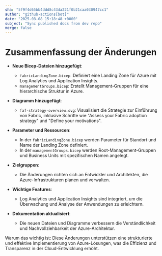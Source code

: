 ```yaml
---
sha: "5f9f4d65bb4ddd8c43da221f0b21caa030947cc1"
author: "github-actions[bot]"
date: "2025-08-08 15:18:48 +0000"
subject: "Sync published docs from dev repo"
merge: false
---
```


# Zusammenfassung der Änderungen

- **Neue Bicep-Dateien hinzugefügt**:
  - `fabricLandingZone.bicep`: Definiert eine Landing Zone für Azure mit Log Analytics und Application Insights.
  - `managementGroups.bicep`: Erstellt Management-Gruppen für eine hierarchische Struktur in Azure.

- **Diagramm hinzugefügt**:
  - `faf-strategy-overview.svg`: Visualisiert die Strategie zur Einführung von Fabric, inklusive Schritte wie "Assess your Fabric adoption strategy" und "Define your motivations".

- **Parameter und Ressourcen**:
  - In der `fabricLandingZone.bicep` werden Parameter für Standort und Name der Landing Zone definiert.
  - In der `managementGroups.bicep` werden Root-Management-Gruppen und Business Units mit spezifischen Namen angelegt.

- **Zielgruppen**:
  - Die Änderungen richten sich an Entwickler und Architekten, die Azure-Infrastrukturen planen und verwalten.

- **Wichtige Features**:
  - Log Analytics und Application Insights sind integriert, um die Überwachung und Analyse der Anwendungen zu erleichtern.

- **Dokumentation aktualisiert**:
  - Die neuen Dateien und Diagramme verbessern die Verständlichkeit und Nachvollziehbarkeit der Azure-Architektur.

Warum das wichtig ist: Diese Änderungen unterstützen eine strukturierte und effektive Implementierung von Azure-Lösungen, was die Effizienz und Transparenz in der Cloud-Entwicklung erhöht.

